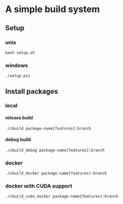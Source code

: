 # A simple build system

## Setup

### unix

```
bash setup.sh
```

### windows

```
./setup.ps1
```

## Install packages

### local

#### release build

```
./cbuild package-name[features]:branch
```

#### debug build

```
./cbuild_debug package-name[features]:branch
```

### docker

```
./cbuild_docker package-name[features]:branch
```

### docker with CUDA support

```
./cbuild_cuda_docker package-name[features]:branch
```
